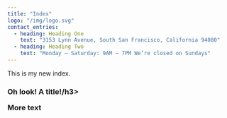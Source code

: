 ```yaml
---
title: "Index"
logo: "/img/logo.svg"
contact_entries:
  - heading: Heading One
    text: "3153 Lynn Avenue, South San Francisco, California 94080"
  - heading: Heading Two
    text: "Monday – Saturday: 9AM – 7PM We’re closed on Sundays"
---
```


This is my new index.

<h3 class="f4 b lh-title mb2">Oh look! A title!/h3>

More text
